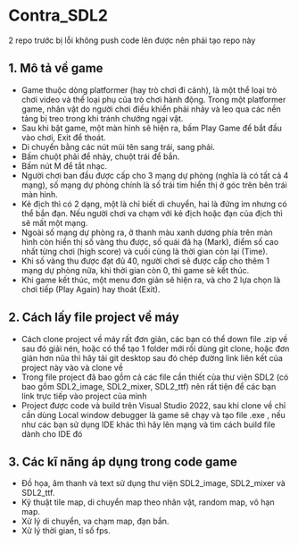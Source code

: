 # Contra_SDL2
2 repo trước bị lỗi không push code lên được nên phải tạo repo này
## 1. Mô tả về game
- Game thuộc dòng platformer (hay trò chơi đi cảnh), là một thể loại trò chơi video và thể loại phụ của trò chơi hành động. Trong một platformer game, nhân vật do người chơi điều khiển phải nhảy và leo qua các nền tảng bị treo trong khi tránh chướng ngại vật.
- Sau khi bật game, một màn hình sẽ hiện ra, bấm Play Game để bắt đầu vào chơi, Exit để thoát.
- Di chuyển bằng các nút mũi tên sang trái, sang phải.
- Bấm chuột phải để nhảy, chuột trái để bắn.
- Bấm nút M để tắt nhạc.
- Người chơi ban đầu được cấp cho 3 mạng dự phòng (nghĩa là có tất cả 4 mạng), số mạng dự phòng chính là số trái tim hiển thị ở góc trên bên trái màn hình.
- Kẻ địch thì có 2 dạng, một là chỉ biết di chuyển, hai là đứng im nhưng có thể bắn đạn. Nếu người chơi va chạm với kẻ địch hoặc đạn của địch thì sẽ mất một mạng.
- Ngoài số mạng dự phòng ra, ở thanh màu xanh dương phía trên màn hình còn hiển thị số vàng thu được, số quái đã hạ (Mark), điểm số cao nhất từng chơi (high score) và cuối cùng là thời gian còn lại (Time).
- Khi số vàng thu được đạt đủ 40, người chơi sẽ được cấp cho thêm 1 mạng dự phòng nữa, khi thời gian còn 0, thì game sẽ kết thúc.
- Khi game kết thúc, một menu đơn giản sẽ hiện ra, và cho 2 lựa chọn là chơi tiếp (Play Again) hay thoát (Exit).

## 2. Cách lấy file project về máy
- Cách clone project về máy rất đơn giản, các bạn có thể down file .zip về sau đó giải nén, hoặc có thể tạo 1 folder mới rồi dùng git clone, hoặc đơn giản hơn nũa thì hãy tải git desktop sau đó chép đường link liên kết của project này vào và clone về
- Trong file project đã bao gồm cả các file cần thiết của thư viện SDL2 (có bao gồm SDL2_image, SDL2_mixer, SDL2_ttf) nên rất tiện để các bạn link trực tiếp vào project của mình
- Project được code và build trên Visual Studio 2022, sau khi clone về chỉ cần dùng Local window debugger là game sẽ chạy và tạo file .exe , nếu như các bạn sử dụng IDE khác thì hãy lên mạng và tìm cách build file dành cho IDE đó

## 3. Các kĩ năng áp dụng trong code game
- Đồ họa, âm thanh và text sử dụng thư viện SDL2_image, SDL2_mixer và SDL2_ttf.
- Kỹ thuật tile map, di chuyển map theo nhân vật, random map, vô hạn map.
- Xử lý di chuyển, va chạm map, đạn bắn.
- Xử lý thời gian, tỉ số fps.
